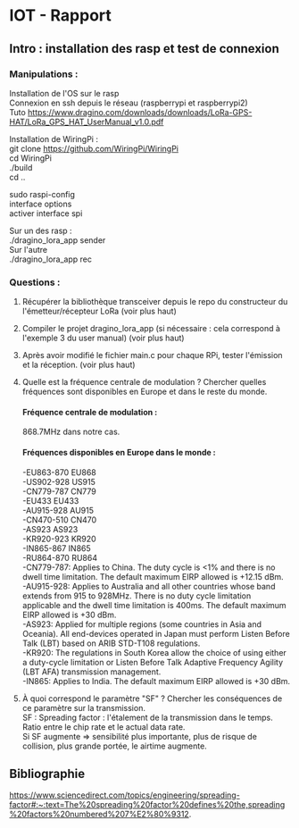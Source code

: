# IOT - Rapport
## Intro : installation des rasp et test de connexion
### Manipulations :

Installation de l'OS sur le rasp  
Connexion en ssh depuis le réseau (raspberrypi et raspberrypi2)  
Tuto https://www.dragino.com/downloads/downloads/LoRa-GPS-HAT/LoRa_GPS_HAT_UserManual_v1.0.pdf  

Installation de WiringPi :  
git clone https://github.com/WiringPi/WiringPi  
cd WiringPi  
./build  
cd ..  
  
sudo raspi-config  
interface options  
activer interface spi  
  
Sur un des rasp :   
./dragino_lora_app sender  
Sur l'autre  
./dragino_lora_app rec  

### Questions :
1. Récupérer la bibliothèque transceiver depuis le repo du constructeur du l'émetteur/récepteur LoRa (voir plus haut)
2. Compiler le projet dragino_lora_app (si nécessaire : cela correspond à l'exemple 3 du user manual) (voir plus haut)
3. Après avoir modifié le fichier main.c pour chaque RPi, tester l'émission et la réception. (voir plus haut)
4. Quelle est la fréquence centrale de modulation ? Chercher quelles fréquences sont disponibles en Europe et dans le reste du monde.
    #### Fréquence centrale de modulation :
    868.7MHz dans notre cas.
    #### Fréquences disponibles en Europe dans le monde : 
    -EU863-870	EU868\
    -US902-928	US915\
    -CN779-787	CN779\
    -EU433	EU433\
    -AU915-928	AU915\
    -CN470-510	CN470\
    -AS923	AS923\
    -KR920-923	KR920\
    -IN865-867	IN865\
    -RU864-870	RU864\
    -CN779-787: Applies to China. The duty cycle is <1% and there is no dwell time limitation. The default maximum EIRP allowed is +12.15 dBm.\
    -AU915-928: Applies to Australia and all other countries whose band extends from 915 to 928MHz. There is no duty cycle limitation applicable and the dwell time       limitation is 400ms. The default maximum EIRP allowed is +30 dBm.\
    -AS923: Applied for multiple regions (some countries in Asia and Oceania). All end-devices operated in Japan must perform Listen Before Talk (LBT) based on ARIB     STD-T108 regulations.\
    -KR920: The regulations in South Korea allow the choice of using either a duty-cycle limitation or Listen Before Talk Adaptive Frequency Agility (LBT AFA)           transmission management.\
    -IN865: Applies to India. The default maximum EIRP allowed is +30 dBm.
    
  
5. À quoi correspond le paramètre "SF" ? Chercher les conséquences de ce paramètre sur la transmission.\
  SF : Spreading factor : l'étalement de la transmission dans le temps. Ratio entre le chip rate et le actual data rate. \
  Si SF augmente => sensibilité plus importante, plus de risque de collision, plus grande portée, le airtime augmente.
  
## Bibliographie
https://www.sciencedirect.com/topics/engineering/spreading-factor#:~:text=The%20spreading%20factor%20defines%20the,spreading%20factors%20numbered%207%E2%80%9312.
